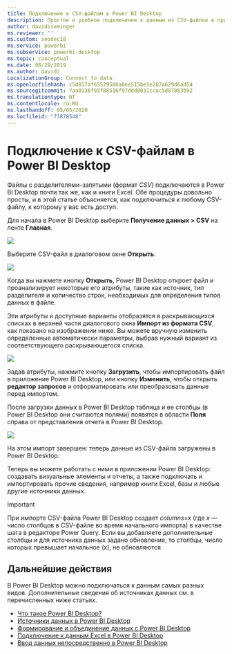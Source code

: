 ```yaml
---
title: Подключение к CSV-файлам в Power BI Desktop
description: Простое и удобное подключение к данным из CSV-файлов в приложении Power BI Desktop
author: davidiseminger
ms.reviewer: ''
ms.custom: seodec18
ms.service: powerbi
ms.subservice: powerbi-desktop
ms.topic: conceptual
ms.date: 08/29/2019
ms.author: davidi
LocalizationGroup: Connect to data
ms.openlocfilehash: c5d817af65529506a0ee515be5e287a629d6ad54
ms.sourcegitcommit: 7aa0136f93f88516f97ddd8031ccac5d07863b92
ms.translationtype: HT
ms.contentlocale: ru-RU
ms.lasthandoff: 05/05/2020
ms.locfileid: "73878548"
---
```

# <a name="connect-to-csv-files-in-power-bi-desktop"></a>Подключение к CSV-файлам в Power BI Desktop
Файлы с разделителями-запятыми (формат *CSV*) подключаются в Power BI Desktop почти так же, как и книги Excel. Обе процедуры довольно просты, и в этой статье объясняется, как подключиться к любому CSV-файлу, к которому у вас есть доступ.

Для начала в Power BI Desktop выберите **Получение данных > CSV** на ленте **Главная**.

![](media/desktop-connect-csv/connect-to-csv_1.png)

Выберите CSV-файл в диалоговом окне **Открыть**.

![](media/desktop-connect-csv/connect-to-csv_2.png)

Когда вы нажмете кнопку **Открыть**, Power BI Desktop откроет файл и проанализирует некоторые его атрибуты, такие как источник, тип разделителя и количество строк, необходимых для определения типов данных в файле.

Эти атрибуты и доступные варианты отобразятся в раскрывающихся списках в верхней части диалогового окна **Импорт из формата CSV**, как показано на изображении ниже. Вы можете вручную изменить определенные автоматически параметры, выбрав нужный вариант из соответствующего раскрывающегося списка.

![](media/desktop-connect-csv/connect-to-csv_3.png)

Задав атрибуты, нажмите кнопку **Загрузить**, чтобы импортировать файл в приложение Power BI Desktop, или кнопку **Изменить**, чтобы открыть **редактор запросов** и отформатировать или преобразовать данные перед импортом.

После загрузки данных в Power BI Desktop таблица и ее столбцы (в Power BI Desktop они считаются полями) появятся в области **Поля** справа от представления отчета в Power BI Desktop.

![](media/desktop-connect-csv/connect-to-csv_4.png)

На этом импорт завершен: теперь данные из CSV-файла загружены в Power BI Desktop.

Теперь вы можете работать с ними в приложении Power BI Desktop: создавать визуальные элементы и отчеты, а также подключать и импортировать прочие сведения, например книги Excel, базы и любые другие источники данных.

> [!IMPORTANT]
> При импорте CSV-файла Power BI Desktop создает *columns=x* (где *x* — число столбцов в CSV-файле во время начального импорта) в качестве шага в редакторе Power Query. Если вы добавляете дополнительные столбцы и для источника данных задано обновление, то столбцы, число которых превышает начальное (*x*), не обновляются. 


## <a name="next-steps"></a>Дальнейшие действия
В Power BI Desktop можно подключаться к данным самых разных видов. Дополнительные сведения об источниках данных см. в перечисленных ниже статьях.

* [Что такое Power BI Desktop?](desktop-what-is-desktop.md)
* [Источники данных в Power BI Desktop](desktop-data-sources.md)
* [Формирование и объединение данных с Power BI Desktop](desktop-shape-and-combine-data.md)
* [Подключение к данным Excel в Power BI Desktop](desktop-connect-excel.md)   
* [Ввод данных непосредственно в Power BI Desktop](desktop-enter-data-directly-into-desktop.md)   

